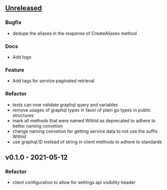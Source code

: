 <a name="unreleased"></a>
## [Unreleased]

### Bugfix
- dedupe the aliases in the response of CreateAliases method

### Docs
- Add logo

### Feature
- Add tags for service paginated retrieval

### Refactor
- tests can now validate graphql query and variables
- remove usages of graphql types in favor of plain go types in public structures
- mark all methods that were named WithId as deprecated to adhere to better naming convetion
- change naming convetion for getting service data to not use the suffix WithId
- use graphql.ID instead of string in client methods to adhere to standards


<a name="v0.1.0"></a>
## v0.1.0 - 2021-05-12
### Refactor
- client configuration to allow for settings api visibility header


[Unreleased]: https://github.com/OpsLevel/opslevel-go/compare/v0.1.0...HEAD
